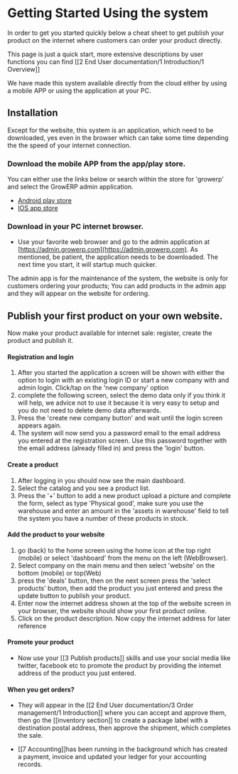 # Getting Started Using the system 

In order to get you started quickly below a cheat sheet to get publish your product on the internet where customers can order your product directly.

This page is just a quick start, more extensive descriptions by user functions you can find [[2 End User documentation/1 Introduction/1 Overview]]

We have made this system available directly from the cloud either by using a mobile APP or using the application at your PC.

## Installation

Except for the website, this system is an application, which need to be downloaded, yes even in the browser which can take some time depending the the speed of your internet connection.

### Download the mobile APP from the app/play store.

You can either use the links below or search within the store for 'growerp' and select the GrowERP admin application.

* [Android play store](https://play.google.com/store/apps/details?id=org.growerp.admin)
* [IOS app store](https://apps.apple.com/us/app/growerp-admin-open-source/id1545521755)

### Download in your PC internet browser.

* Use your favorite web browser and go to the admin application at [https://admin.growerp.com](https://admin.growerp.com). As mentioned, be patient, the application needs to be downloaded. The next time you start, it will startup much quicker.

The admin app is for the maintenance of the system, the website is only for customers ordering your products; You can add products in the admin app and they will appear on the website for ordering.

## Publish your first product on your own website.

Now make your product available for internet sale: register, create the product and publish it.

#### Registration and login

1. After you started the application a screen will be shown with either the option to login with an existing login ID or start a new company with and admin login. Click/tap on the 'new company' option
2. complete the following screen, select the demo data only if you think it will help, we advice not to use it because it is very easy to setup and you do not need to delete demo data afterwards.
3. Press the 'create new company button' and wait until the login screen appears again.
4. The system will now send you a password email to the email address you entered at the registration screen. Use this password together with the email address (already filled in) and press the 'login' button.

#### Create a product

1. After logging in you should now see the main dashboard.
2. Select the catalog and you see a product list.
3. Press the '+' button to add a new product upload a picture and complete the form, select as type 'Physical good', make sure you use the warehouse and enter an amount in the 'assets in warehouse' field to tell the system you have a number of these products in stock.

#### Add the product to your website

1. go (back) to the home screen using the home icon at the top right (mobile) or select 'dashboard' from the menu on the left (WebBrowser).
2. Select company on the main menu and then select 'website' on the bottom (mobile) or top(Web)
3. press the 'deals' button, then on the next screen press the 'select products' button, then add the product you just entered and press the update button to publish your product.
4. Enter now the internet address shown at the top of the website screen in your browser, the website should show your first product online.
5. Click on the product description. Now copy the internet address for later reference

#### Promote your product

* Now use your [[3 Publish products]] skills and use your social media like twitter, facebook etc to promote the product by providing the internet address of the product you just entered.

#### When you get orders?

* They will appear in the [[2 End User documentation/3 Order management/1 Introduction]] where you can accept and approve them, then go the [[inventory section]] to create a package label with a destination postal address, then approve the shipment, which completes the sale.

* [[7 Accounting]]has been running in the background which has created a payment, invoice and updated your ledger for your accounting records.
